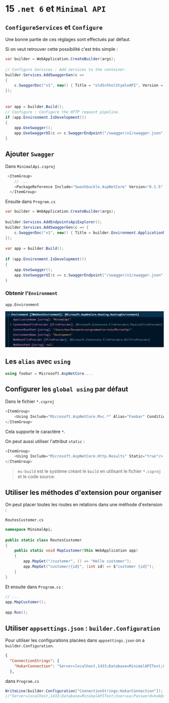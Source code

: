 # 15 `.net 6` et `Minimal API`





## `ConfigureServices` et `Configure`

Une bonne partie de ces réglages sont effectués par défaut.

Si on veut retrouver cette possibilité c'est très simple :

```cs
var builder = WebApplication.CreateBuilder(args);

// Configure Services : Add services to the container.
builder.Services.AddSwaggerGen(c =>
{
    c.SwaggerDoc("v1", new() { Title = "oldSchholStymleAPI", Version = "v1" });
});


var app = builder.Build();
// Configure : Configure the HTTP request pipeline.
if (app.Environment.IsDevelopment())
{
    app.UseSwagger();
    app.UseSwaggerUI(c => c.SwaggerEndpoint("/swagger/v1/swagger.json", "oldSchholStymleAPI v1"));
}
```



## Ajouter `Swagger`

Dans `MinimalApi.csproj`

```cs
 <ItemGroup>
    // ...
    <PackageReference Include="Swashbuckle.AspNetCore" Version="6.1.5" />
  </ItemGroup>
```



Ensuite dans `Program.cs`

```cs
var builder = WebApplication.CreateBuilder(args);

builder.Services.AddEndpointsApiExplorer();
builder.Services.AddSwaggerGen(c => {
    c.SwaggerDoc("v1", new() { Title = builder.Environment.ApplicationName, Version = "v1" });
});

var app = builder.Build();

if (app.Environment.IsDevelopment())
{
    app.UseSwagger();
    app.UseSwaggerUI(c => c.SwaggerEndpoint("/swagger/v1/swagger.json", $"{builder.Environment.ApplicationName} v1"));
}
```

### Obtenir l'`Environment`

`app.Environment`

<img src="assets/environment-content.png" alt="environment-content"  />



## Les `alias` avec `using`

```cs
using foobar = Microsoft.AspNetCore....
```



## Configurer les `global using` par défaut

Dans le fichier `*.csproj`

```cs
<ItemGroup>
    <Using Include="Microsoft.AspNetCore.Mvc.*" Alias="Foobar" Condition="..."/>
</ItemGroup>
```

Cela supporte le caractère `*`.

On peut aussi utiliser l'attribut  `static` :

```cs
<ItemGroup>
    <Using Include="Microsoft.AspNetCore.Http.Results" Static="true"/>
</ItemGroup>
```

> `ms-build` est le système créant le `build` en utilisant le fichier `*.csproj` et le code source.



## Utiliser les méthodes d'extension pour organiser

On peut placer toutes les routes en relations dans une méthode d'extension :

`RoutesCustomer.cs`

```cs
namespace MinimalApi;

public static class RoutesCustomer
{
    public static void MapCustomer(this WebApplication app)
    {
        app.MapGet("/customer", () => "Hello customer");
        app.MapGet("customer/{id}", (int id) => $"customer {id}");
    }
}
```

Et ensuite dans `Program.cs` :

```cs
// ...
app.MapCustomer();

app.Run();
```



## Utiliser `appsettings.json` : `builder.Configuration`

Pour utiliser les configurations placées dans `appsettings.json` on a `builder.Configuration`.

```json
{
  "ConnectionStrings": {
    "HukarConnection": "Server=localhost,1433;Database=MinimalAPITest;User=sa;Password=huk@r2Xmen99;MultipleActiveResultSets=true"
  },
```

dans `Program.cs`

```cs
WriteLine(builder.Configuration["ConnectionStrings:HukarConnection"]);
//"Server=localhost,1433;Database=MinimalAPITest;User=sa;Password=huk@r2Xmen99;MultipleActiveResultSets=true"
```

